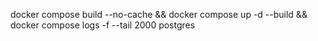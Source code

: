 docker compose build --no-cache && docker compose up -d --build && docker compose logs -f --tail 2000 postgres